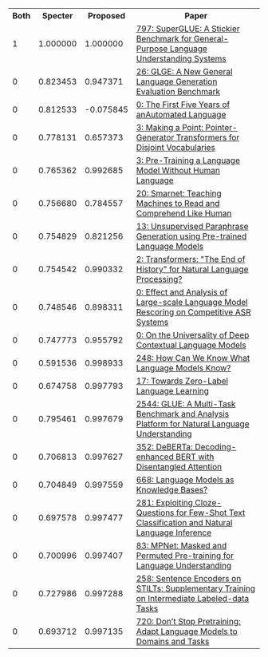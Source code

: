 <html><table><tr>
<th>Both</th>
<th>Specter</th>
<th>Proposed</th>
<th>Paper</th>
</tr>
<tr>
<td>1</td>
<td>1.000000</td>
<td>1.000000</td>
<td><a href="https://www.semanticscholar.org/paper/d9f6ada77448664b71128bb19df15765336974a6">797: SuperGLUE: A Stickier Benchmark for General-Purpose Language Understanding Systems</a></td>
</tr>
<tr>
<td>0</td>
<td>0.823453</td>
<td>0.947371</td>
<td><a href="https://www.semanticscholar.org/paper/5fe78eb0f142902237df11cb67c455787a759172">26: GLGE: A New General Language Generation Evaluation Benchmark</a></td>
</tr>
<tr>
<td>0</td>
<td>0.812533</td>
<td>-0.075845</td>
<td><a href="https://www.semanticscholar.org/paper/d994a6ae735eb9313f03fac1da1d01934e9ca201">0: The First Five Years of anAutomated Language</a></td>
</tr>
<tr>
<td>0</td>
<td>0.778131</td>
<td>0.657373</td>
<td><a href="https://www.semanticscholar.org/paper/3b618878525c8bb5ea64c84cd16b902c29ccfea2">3: Making a Point: Pointer-Generator Transformers for Disjoint Vocabularies</a></td>
</tr>
<tr>
<td>0</td>
<td>0.765362</td>
<td>0.992685</td>
<td><a href="https://www.semanticscholar.org/paper/88167f36dced91c279162d68af7225f2b4e2091c">3: Pre-Training a Language Model Without Human Language</a></td>
</tr>
<tr>
<td>0</td>
<td>0.756680</td>
<td>0.784557</td>
<td><a href="https://www.semanticscholar.org/paper/5e585d1fadffa2c25a297f988554c2e0e3373840">20: Smarnet: Teaching Machines to Read and Comprehend Like Human</a></td>
</tr>
<tr>
<td>0</td>
<td>0.754829</td>
<td>0.821256</td>
<td><a href="https://www.semanticscholar.org/paper/2e35a88aab7b5636ca8ec68967c0e91fee7e9583">13: Unsupervised Paraphrase Generation using Pre-trained Language Models</a></td>
</tr>
<tr>
<td>0</td>
<td>0.754542</td>
<td>0.990332</td>
<td><a href="https://www.semanticscholar.org/paper/b8568fe3218f0ab40447891c70b43657624d8a76">2: Transformers: "The End of History" for Natural Language Processing?</a></td>
</tr>
<tr>
<td>0</td>
<td>0.748546</td>
<td>0.898311</td>
<td><a href="https://www.semanticscholar.org/paper/2c7cf0fe2daf9b59b3b127fc38d49915bd643f59">0: Effect and Analysis of Large-scale Language Model Rescoring on Competitive ASR Systems</a></td>
</tr>
<tr>
<td>0</td>
<td>0.747773</td>
<td>0.955792</td>
<td><a href="https://www.semanticscholar.org/paper/4ecf8a6c196c3c484e09dfa65e764e8b6236aa62">0: On the Universality of Deep Contextual Language Models</a></td>
</tr>
<tr>
<td>0</td>
<td>0.591536</td>
<td>0.998933</td>
<td><a href="https://www.semanticscholar.org/paper/81dd3faf762ad8f084ab1d7b8fc9e77e9e160f85">248: How Can We Know What Language Models Know?</a></td>
</tr>
<tr>
<td>0</td>
<td>0.674758</td>
<td>0.997793</td>
<td><a href="https://www.semanticscholar.org/paper/c2a79e2a65b721d4de5f6d4806323174b9f8f393">17: Towards Zero-Label Language Learning</a></td>
</tr>
<tr>
<td>0</td>
<td>0.795461</td>
<td>0.997679</td>
<td><a href="https://www.semanticscholar.org/paper/93b8da28d006415866bf48f9a6e06b5242129195">2544: GLUE: A Multi-Task Benchmark and Analysis Platform for Natural Language Understanding</a></td>
</tr>
<tr>
<td>0</td>
<td>0.706813</td>
<td>0.997627</td>
<td><a href="https://www.semanticscholar.org/paper/05f5f8b2065a520846d89771ebaea2bb1534e9c6">352: DeBERTa: Decoding-enhanced BERT with Disentangled Attention</a></td>
</tr>
<tr>
<td>0</td>
<td>0.704849</td>
<td>0.997559</td>
<td><a href="https://www.semanticscholar.org/paper/d0086b86103a620a86bc918746df0aa642e2a8a3">668: Language Models as Knowledge Bases?</a></td>
</tr>
<tr>
<td>0</td>
<td>0.697578</td>
<td>0.997477</td>
<td><a href="https://www.semanticscholar.org/paper/8ae9a17c87a4518b513e860683a0ef7824be994d">281: Exploiting Cloze-Questions for Few-Shot Text Classification and Natural Language Inference</a></td>
</tr>
<tr>
<td>0</td>
<td>0.700996</td>
<td>0.997407</td>
<td><a href="https://www.semanticscholar.org/paper/0e002114cd379efaca0ec5cda6d262b5fe0be104">83: MPNet: Masked and Permuted Pre-training for Language Understanding</a></td>
</tr>
<tr>
<td>0</td>
<td>0.727986</td>
<td>0.997288</td>
<td><a href="https://www.semanticscholar.org/paper/b47381e04739ea3f392ba6c8faaf64105493c196">258: Sentence Encoders on STILTs: Supplementary Training on Intermediate Labeled-data Tasks</a></td>
</tr>
<tr>
<td>0</td>
<td>0.693712</td>
<td>0.997135</td>
<td><a href="https://www.semanticscholar.org/paper/e816f788767eec6a8ef0ea9eddd0e902435d4271">720: Don’t Stop Pretraining: Adapt Language Models to Domains and Tasks</a></td>
</tr>
</table></html>
